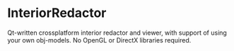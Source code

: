 # InteriorRedactor
Qt-written crossplatform interior redactor and viewer, with support of using your own obj-models. 
No OpenGL or DirectX libraries required.
